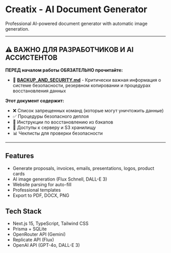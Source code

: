 ﻿# Creatix - AI Document Generator

Professional AI-powered document generator with automatic image generation.

---

## ⚠️ ВАЖНО ДЛЯ РАЗРАБОТЧИКОВ И AI АССИСТЕНТОВ

**ПЕРЕД началом работы ОБЯЗАТЕЛЬНО прочитайте:**
- 📖 [**BACKUP_AND_SECURITY.md**](BACKUP_AND_SECURITY.md) - Критически важная информация о системе безопасности, резервном копировании и процедурах восстановления данных

**Этот документ содержит:**
- ❌ Список запрещенных команд (которые могут уничтожить данные)
- ✅ Процедуры безопасного деплоя
- 🔧 Инструкции по восстановлению из бэкапов
- 🔐 Доступы к серверу и S3 хранилищу
- 📊 Чеклисты для проверки безопасности

---

## Features
- Generate proposals, invoices, emails, presentations, logos, product cards
- AI image generation (Flux Schnell, DALL-E 3)
- Website parsing for auto-fill
- Professional templates
- Export to PDF, DOCX, PNG

## Tech Stack
- Next.js 15, TypeScript, Tailwind CSS
- Prisma + SQLite
- OpenRouter API (Gemini)
- Replicate API (Flux)
- OpenAI API (GPT-4o, DALL-E 3)

